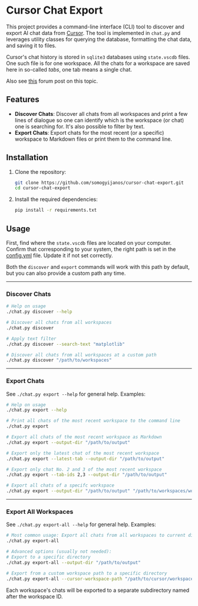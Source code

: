 # Cursor Chat Export

This project provides a command-line interface (CLI) tool to discover and export AI chat data from [Cursor](https://cursor.sh). The tool is implemented in `chat.py` and leverages utility classes for querying the database, formatting the chat data, and saving it to files.

Cursor's chat history is stored in `sqlite3` databases using `state.vscdb` files. One such file is for one workspace. All the chats for a workspace are saved here in so-called *tabs*, one tab means a single chat.

Also see [this](https://forum.cursor.com/t/guide-5-steps-exporting-chats-prompts-from-cursor/2825) forum post on this topic.

## Features

- **Discover Chats**: Discover all chats from all workspaces and print a few lines of dialogue so one can identify which is the workspace (or chat) one is searching for. It's also possible to filter by text.
- **Export Chats**: Export chats for the most recent (or a specific) workspace to Markdown files or print them to the command line.

## Installation

1. Clone the repository:
    ```sh
    git clone https://github.com/somogyijanos/cursor-chat-export.git
    cd cursor-chat-export
    ```

2. Install the required dependencies:
    ```sh
    pip install -r requirements.txt
    ```

## Usage

First, find where the `state.vscdb` files are located on your computer. Confirm that corresponding to your system, the right path is set in the [config.yml](./config.yml) file. Update it if not set correctly.

Both the `discover` and `export` commands will work with this path by default, but you can also provide a custom path any time.

---

### Discover Chats
```sh
# Help on usage
./chat.py discover --help

# Discover all chats from all workspaces
./chat.py discover

# Apply text filter
./chat.py discover --search-text "matplotlib"

# Discover all chats from all workspaces at a custom path
./chat.py discover "/path/to/workspaces"
```

---

### Export Chats
See `./chat.py export --help` for general help. Examples:
```sh
# Help on usage
./chat.py export --help

# Print all chats of the most recent workspace to the command line
./chat.py export

# Export all chats of the most recent workspace as Markdown
./chat.py export --output-dir "/path/to/output"

# Export only the latest chat of the most recent workspace
./chat.py export --latest-tab --output-dir "/path/to/output"

# Export only chat No. 2 and 3 of the most recent workspace
./chat.py export --tab-ids 2,3 --output-dir "/path/to/output"

# Export all chats of a specifc workspace
./chat.py export --output-dir "/path/to/output" "/path/to/workspaces/workspace-dir/state.vscdb"
```

---

### Export All Workspaces
See `./chat.py export-all --help` for general help. Examples:
```sh
# Most common usage: Export all chats from all workspaces to current directory
./chat.py export-all

# Advanced options (usually not needed):
# Export to a specific directory
./chat.py export-all --output-dir "/path/to/output"

# Export from a custom workspace path to a specific directory
./chat.py export-all --cursor-workspace-path "/path/to/cursor/workspaces" --output-dir "/path/to/output"
```

Each workspace's chats will be exported to a separate subdirectory named after the workspace ID.
